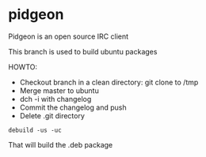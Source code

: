 pidgeon
=======

Pidgeon is an open source IRC client


This branch is used to build ubuntu packages

HOWTO:
* Checkout branch in a clean directory: git clone to /tmp
* Merge master to ubuntu
* dch -i with changelog
* Commit the changelog and push
* Delete .git directory

`debuild -us -uc`

That will build the .deb package
